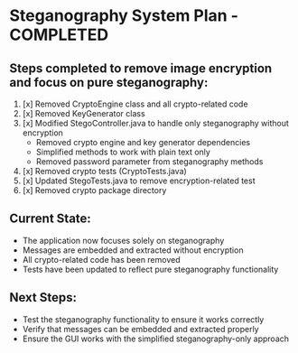 # Steganography System Plan - COMPLETED

## Steps completed to remove image encryption and focus on pure steganography:

1. [x] Removed CryptoEngine class and all crypto-related code
2. [x] Removed KeyGenerator class
3. [x] Modified StegoController.java to handle only steganography without encryption
   - Removed crypto engine and key generator dependencies
   - Simplified methods to work with plain text only
   - Removed password parameter from steganography methods
4. [x] Removed crypto tests (CryptoTests.java)
5. [x] Updated StegoTests.java to remove encryption-related test
6. [x] Removed crypto package directory

## Current State:
- The application now focuses solely on steganography
- Messages are embedded and extracted without encryption
- All crypto-related code has been removed
- Tests have been updated to reflect pure steganography functionality

## Next Steps:
- Test the steganography functionality to ensure it works correctly
- Verify that messages can be embedded and extracted properly
- Ensure the GUI works with the simplified steganography-only approach
